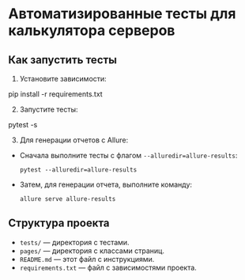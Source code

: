 # Автоматизированные тесты для калькулятора серверов

## Как запустить тесты

1. Установите зависимости:

pip install -r requirements.txt


2. Запустите тесты:

pytest -s


3. Для генерации отчетов с Allure:
- Сначала выполните тесты с флагом `--alluredir=allure-results`:
  ```
  pytest --alluredir=allure-results
  ```
- Затем, для генерации отчета, выполните команду:
  ```
  allure serve allure-results
  ```

## Структура проекта

- `tests/` — директория с тестами.
- `pages/` — директория с классами страниц.
- `README.md` — этот файл с инструкциями.
- `requirements.txt` — файл с зависимостями проекта.



